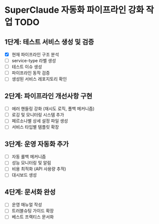 # SuperClaude 자동화 파이프라인 강화 작업 TODO

## 1단계: 테스트 서비스 생성 및 검증
- [x] 현재 파이프라인 구조 분석
- [ ] service-type 라벨 생성
- [ ] 테스트 이슈 생성
- [ ] 파이프라인 동작 검증
- [ ] 생성된 서비스 레포지토리 확인

## 2단계: 파이프라인 개선사항 구현
- [ ] 에러 핸들링 강화 (재시도 로직, 폴백 메커니즘)
- [ ] 로깅 및 모니터링 시스템 추가
- [ ] 페르소나별 상세 설정 파일 생성
- [ ] 서비스 타입별 템플릿 확장

## 3단계: 운영 자동화 추가
- [ ] 자동 롤백 메커니즘
- [ ] 성능 모니터링 및 알림
- [ ] 비용 최적화 (API 사용량 추적)
- [ ] 대시보드 생성

## 4단계: 문서화 완성
- [ ] 운영 매뉴얼 작성
- [ ] 트러블슈팅 가이드 확장
- [ ] 베스트 프랙티스 문서화